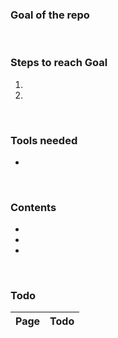 
### Goal of the repo

<br>

### Steps to reach Goal
1. 
2. 

<br>

### Tools needed
- 

<br>

### Contents
- [](.js)
- [](.html)
- []()

<br>

### Todo

 Page|Todo 
 ----|----
